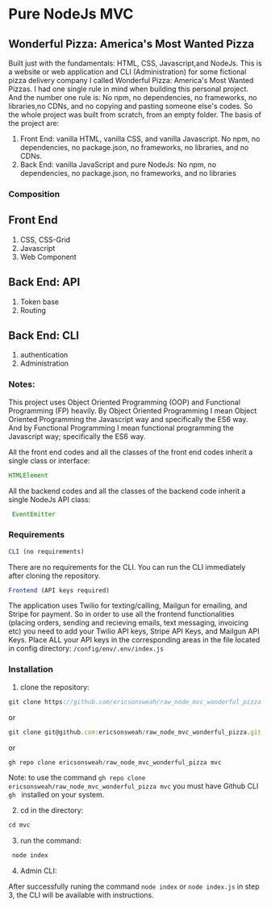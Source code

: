# Pure NodeJs MVC
## Wonderful Pizza: America's Most Wanted Pizza
Built just with the fundamentals: HTML, CSS, Javascript,and NodeJs.
This is a website or web application  and CLI (Administration) for some fictional pizza delivery company I called Wonderful Pizza: America's Most Wanted Pizzas. I had one single rule in mind when building this personal project. And the number one rule is: No npm, no dependencies, no frameworks, no libraries,no CDNs, and no copying and pasting someone else's codes. So the whole project was built from scratch, from an empty folder. The basis of the project are:
1. Front End: vanilla HTML, vanilla CSS, and vanilla Javascript. No npm, no dependencies, no package.json, no frameworks, no libraries, and no CDNs.
2. Back End: vanilla JavaScript and pure NodeJs: No npm, no dependencies, no package.json, no frameworks, and no libraries


### Composition
## Front End
1. CSS, CSS-Grid
2. Javascript
3. Web Component
## Back End: API
1. Token base
2. Routing
## Back End: CLI
1. authentication
2. Administration
### Notes: 
This project uses Object Oriented Programming (OOP) and Functional Programming (FP) heavily. By Object Oriented Programming I mean Object Oriented Programming the Javascript way and specifically the ES6 way. And by Functional Programming I mean functional programming the Javascript way; specifically the ES6 way.

All the front end codes and all the classes of the front end codes inherit a single class or interface: 
```javascript
HTMLElement
```
All the backend codes and all the classes of the backend code inherit a single NodeJs API class:

```javascript
 EventEmitter
```
### Requirements
```javascript
CLI (no requirements)
```
 There are no requirements for the CLI. You can run the CLI immediately after cloning the repository.

```javascript
Frontend (API keys required)
```
The application uses Twilio for texting/calling, Mailgun for emailing, and Stripe for payment. So in order to use all the frontend functionalities (placing orders, sending and recieving emails, text messaging, invoicing etc) you need to add your Twilio API keys, Stripe API Keys, and Mailgun API Keys. Place ALL your API keys in the corresponding areas in the file located in config directory: ```/config/env/.env/index.js ```



### Installation
1. clone the repository:
 ```javascript
 git clone https://github.com/ericsonsweah/raw_node_mvc_wonderful_pizza.git mvc
```
or 
 ```javascript
 git clone git@github.com:ericsonsweah/raw_node_mvc_wonderful_pizza.git mvc
```
or
  ```javascript
 gh repo clone ericsonsweah/raw_node_mvc_wonderful_pizza mvc
 ```
  Note: to use the command ```gh repo clone ericsonsweah/raw_node_mvc_wonderful_pizza mvc``` you must have  Github CLI ```gh ``` installed on your system.
 
2. cd in the directory:
```javascript
cd mvc
```
3. run the command:
```javascript
 node index
```
4. Admin CLI:

 After successfully runing the command ```node index``` or ```node index.js``` in step 3, the CLI will be available with instructions.

